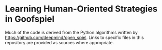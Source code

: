 # Learning Human-Oriented Strategies in Goofspiel

Much of the code is derived from the Python algorithms written by https://github.com/deepmind/open_spiel. Links to specific files in this repository are provided as sources where appropriate.
